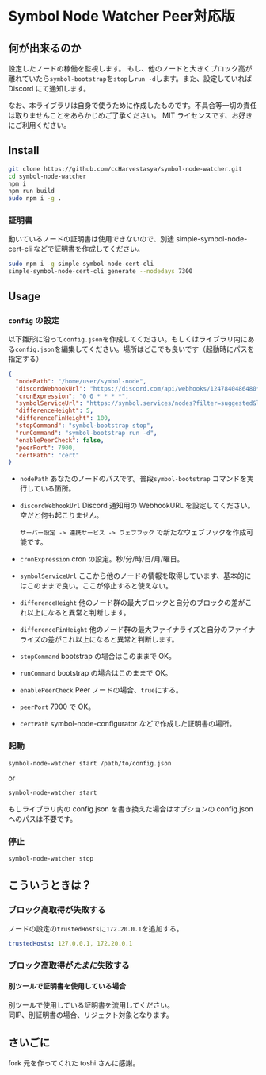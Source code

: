 # Symbol Node Watcher Peer対応版

## 何が出来るのか

設定したノードの稼働を監視します。
もし、他のノードと大きくブロック高が離れていたら`symbol-bootstrap`を`stop`し`run -d`します。また、設定していれば Discord にて通知します。

なお、本ライブラリは自身で使うために作成したものです。不具合等一切の責任は取りませんことをあらかじめご了承ください。
MIT ライセンスです、お好きにご利用ください。

## Install

```sh
git clone https://github.com/ccHarvestasya/symbol-node-watcher.git
cd symbol-node-watcher
npm i
npm run build
sudo npm i -g .
```

### 証明書

動いているノードの証明書は使用できないので、別途 simple-symbol-node-cert-cli などで証明書を作成してください。

```sh
sudo npm i -g simple-symbol-node-cert-cli
simple-symbol-node-cert-cli generate --nodedays 7300
```

## Usage

### `config` の設定

以下雛形に沿って`config.json`を作成してください。もしくはライブラリ内にある`config.json`を編集してください。場所はどこでも良いです（起動時にパスを指定する）

```json
{
  "nodePath": "/home/user/symbol-node",
  "discordWebhookUrl": "https://discord.com/api/webhooks/1247840486480****/xwcTXEKBL-NC9fXoByZZbb-s5A8qxLAhmD5ikToCBwz79aX3WBYWEF3k7xX4M******",
  "cronExpression": "0 0 * * * *",
  "symbolServiceUrl": "https://symbol.services/nodes?filter=suggested&limit=5",
  "differenceHeight": 5,
  "differenceFinHeight": 100,
  "stopCommand": "symbol-bootstrap stop",
  "runCommand": "symbol-bootstrap run -d",
  "enablePeerCheck": false,
  "peerPort": 7900,
  "certPath": "cert"
}
```

- `nodePath` あなたのノードのパスです。普段`symbol-bootstrap` コマンドを実行している箇所。
- `discordWebhookUrl` Discord 通知用の WebhookURL を設定してください。空だと何も起こりません。

  `サーバー設定 -> 連携サービス -> ウェブフック` で新たなウェブフックを作成可能です。

- `cronExpression` cron の設定。秒/分/時/日/月/曜日。
- `symbolServiceUrl` ここから他のノードの情報を取得しています、基本的にはこのままで良い。ここが停止すると使えない。
- `differenceHeight` 他のノード群の最大ブロックと自分のブロックの差がこれ以上になると異常と判断します。
- `differenceFinHeight` 他のノード群の最大ファイナライズと自分のファイナライズの差がこれ以上になると異常と判断します。
- `stopCommand` bootstrap の場合はこのままで OK。
- `runCommand` bootstrap の場合はこのままで OK。
- `enablePeerCheck` Peer ノードの場合、`true`にする。
- `peerPort` 7900 で OK。
- `certPath` symbol-node-configurator などで作成した証明書の場所。

### 起動

```sh
symbol-node-watcher start /path/to/config.json
```

or

```sh
symbol-node-watcher start
```

もしライブラリ内の config.json を書き換えた場合はオプションの config.json へのパスは不要です。

### 停止

```sh
symbol-node-watcher stop
```

## こういうときは？

### ブロック高取得が失敗する

ノードの設定の`trustedHosts`に`172.20.0.1`を追加する。

```yml
trustedHosts: 127.0.0.1, 172.20.0.1
```

### ブロック高取得が*たまに*失敗する

#### 別ツールで証明書を使用している場合

別ツールで使用している証明書を流用してください。  
同IP、別証明書の場合、リジェクト対象となります。

## さいごに

fork 元を作ってくれた toshi さんに感謝。
